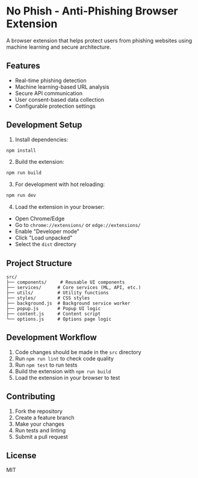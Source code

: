 # No Phish - Anti-Phishing Browser Extension

A browser extension that helps protect users from phishing websites using machine learning and secure architecture.

## Features

- Real-time phishing detection
- Machine learning-based URL analysis
- Secure API communication
- User consent-based data collection
- Configurable protection settings

## Development Setup

1. Install dependencies:
```bash
npm install
```

2. Build the extension:
```bash
npm run build
```

3. For development with hot reloading:
```bash
npm run dev
```

4. Load the extension in your browser:
- Open Chrome/Edge
- Go to `chrome://extensions/` or `edge://extensions/`
- Enable "Developer mode"
- Click "Load unpacked"
- Select the `dist` directory

## Project Structure

```
src/
├── components/     # Reusable UI components
├── services/      # Core services (ML, API, etc.)
├── utils/         # Utility functions
├── styles/        # CSS styles
├── background.js  # Background service worker
├── popup.js       # Popup UI logic
├── content.js     # Content script
└── options.js     # Options page logic
```

## Development Workflow

1. Code changes should be made in the `src` directory
2. Run `npm run lint` to check code quality
3. Run `npm test` to run tests
4. Build the extension with `npm run build`
5. Load the extension in your browser to test

## Contributing

1. Fork the repository
2. Create a feature branch
3. Make your changes
4. Run tests and linting
5. Submit a pull request

## License

MIT 